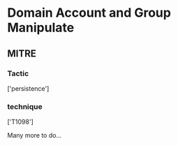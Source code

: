 # Domain Account and Group Manipulate

## MITRE

### Tactic
['persistence']

### technique
['T1098']

Many more to do...
